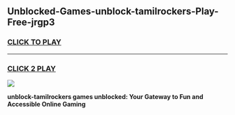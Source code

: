 
## Unblocked-Games-unblock-tamilrockers-Play-Free-jrgp3
<h3>
<a href="https://premium76.site?title=unblock-tamilrockers&ref=23A">CLICK TO PLAY</a></h3>
<hr>

<h3>
<a href="https://premium76.site?title=unblock-tamilrockers&ref=23A">CLICK 2 PLAY</a>
  
</h3>

<a href="https://premium76.site?title=unblock-tamilrockers&ref=23A"><img src="https://clearcache.store/games.png"></a>


**unblock-tamilrockers games unblocked: Your Gateway to Fun and Accessible Online Gaming**
